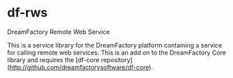 # df-rws
DreamFactory Remote Web Service

This is a service library for the DreamFactory platform containing a service for calling remote web services.
This is an add on to the DreamFactory Core library and requires the [df-core repository] (http://github.com/dreamfactorysoftware/df-core).